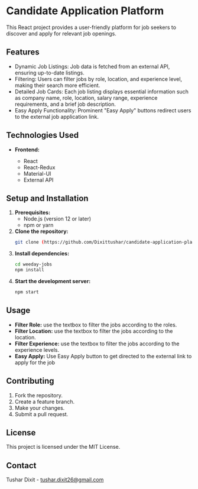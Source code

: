 # Candidate Application Platform

This React project provides a user-friendly platform for job seekers to discover and apply for relevant job openings.

## Features

- Dynamic Job Listings: Job data is fetched from an external API, ensuring up-to-date listings.
- Filtering: Users can filter jobs by role, location, and experience level, making their search more efficient.
- Detailed Job Cards: Each job listing displays essential information such as company name, role, location, salary range, experience requirements, and a brief job description.
- Easy Apply Functionality: Prominent "Easy Apply" buttons redirect users to the external job application link.

## Technologies Used

- **Frontend:**

  - React
  - React-Redux
  - Material-UI
  - External API

## Setup and Installation

1. **Prerequisites:**
   - Node.js (version 12 or later)
   - npm or yarn
2. **Clone the repository:**
   ```bash
   git clone (https://github.com/Dixittushar/candidate-application-platform.git)
   ```
3. **Install dependencies:**
   ```bash
   cd weeday-jobs
   npm install
   ```
4. **Start the development server:**
   ```bash
   npm start
   ```

## Usage

- **Filter Role:** use the textbox to filter the jobs according to the roles.
- **Filter Location:** use the textbox to filter the jobs according to the location.
- **Filter Experience:** use the textbox to filter the jobs according to the experience levels.
- **Easy Apply:** Use Easy Apply button to get directed to the external link to apply for the job

## Contributing

1. Fork the repository.
2. Create a feature branch.
3. Make your changes.
4. Submit a pull request.

## License

This project is licensed under the MIT License.

## Contact

Tushar Dixit - tushar.dixit26@gmail.com
